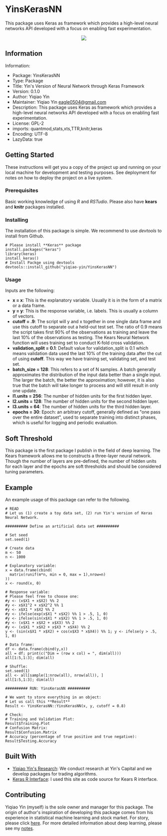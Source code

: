 # YinsKerasNN

This package uses Keras as framework which provides a high-level neural networks API developed with a focus on enabling fast experimentation.

<p align="center">
  <img src="https://github.com/yiqiao-yin/YinsKerasNN/blob/master/NNTraining.gif">
</p>


## Information

Information:
- Package: YinsKerasNN
- Type: Package
- Title: Yin's Version of Neural Network through Keras Framework
- Version: 0.1.0
- Author: Yiqiao Yin
- Maintainer: Yiqiao Yin <eagle0504@gmail.com>
- Description: This package uses Keras as framework which provides a high-level neural networks API developed with a focus on enabling fast experimentation.
- License: GPL-2
- imports: quantmod,stats,xts,TTR,knitr,keras
- Encoding: UTF-8
- LazyData: true

## Getting Started

These instructions will get you a copy of the project up and running on your local machine for development and testing purposes. See deployment for notes on how to deploy the project on a live system.

### Prerequisites

Basic working knowledge of using *R* and *RSTudio*. Please also have **kears** and **knitr** packages installed.

### Installing

The installation of this package is simple. We recommend to use *devtools* to install from Github.

```
# Please install **Keras** package
install.packages("keras")
library(keras)
install_keras()
# Install Packge using devtools
devtools::install_github("yiqiao-yin/YinsKerasNN")
```

### Usage

Inputs are the following:
-  **x = x**: This is the explanatory variable. Usually it is in the form of a matrix or a data frame.
-  **y = y**: This is the response variable, i.e. labels. This is usually a column of vectors. 
-  **cutoff = .9**: The script will y and x together in one single data frame and use this cutoff to separate out a held-out test set. The ratio of 0.9 means the script takes first 90% of the observations as training and leave the last 10% of the observations as testing. The Kears Neural Network function will uses training set to conduct K-fold cross validation.
-  **validation_split = 0.1**: Default value for validation_split is 0.1 which means validation data used the last 10% of the training data after the cut of using **cutoff**. This way we have training set, validating set, and test set.
-  **batch_size = 128**: This refers to a set of N samples. A batch generally approximates the distribution of the input data better than a single input. The larger the batch, the better the approximation; however, it is also true that the batch will take longer to process and will still result in only one update.
-  **l1.units = 256**: The number of hidden units for the first hidden layer.
-  **l2.units = 128**: The number of hidden units for the second hidden layer.
-  **l3.units = 64**: The number of hidden units for the third hidden layer.
-  **epochs = 30**: Epoch: an arbitrary cutoff, generally defined as "one pass over the entire dataset", used to separate training into distinct phases, which is useful for logging and periodic evaluation. 

## Soft Threshold

This package is the first package I publish in the field of deep learning. The Kears framework allows me to constructs a three-layer neural network. Though the number of layers are pre-defined, the number of hidden units for each layer and the epochs are soft thresholds and should be considered tuning parameters.

## Example

An example usage of this package can refer to the following.

```
# READ
# Let us (1) create a toy data set, (2) run Yin's version of Keras Neural Network.

########## Define an artificial data set ##########

# Set seed
set.seed(1)

# Create data
m <- 50
n <- 1000

# Explanatory variable:
x = data.frame(cbind(
  matrix(runif(m*n, min = 0, max = 1),nrow=n)
))
x <- round(x, 0)

# Response variable:
# Please feel free to choose one:
#y <- (x$X1 + x$X2) %% 2
#y <- x$X1^2 + x$X2^2 %% 1
#y <- x$X1 * x$X2 %% 2
#y <- ifelse(exp(x$X1 * x$X2) %% 1 > .5, 1, 0)
#y <- ifelse(sin(x$X1 * x$X2) %% 1 > .5, 1, 0)
#y <- (x$X1 + x$X2 + x$X3) %% 2
#y <- (x$X1 * x$X2 + x$X3 * x$X4) %% 2
y <- (sin(x$X1 * x$X2) + cos(x$X3 * x$X4)) %% 1; y <- ifelse(y > .5, 1, 0)

# Data frame:
df <- data.frame(cbind(y,x))
all = df; print(c("Dim = (row x col) = ", dim(all)))
all[1:5,1:3]; dim(all)

# Shuffle:
set.seed(1)
all <- all[sample(1:nrow(all), nrow(all)), ]
all[1:5,1:3]; dim(all)

########## RUN: YinsKerasNN ##########

# We want to store everything in an object:
# Let us call this **Result**
Result <- YinsKerasNN::YinsKerasNN(x, y, cutoff = 0.8)

# Check:
# Training and Validation Plot:
Result$Training.Plot
# Confusion Matrix:
Result$Confusion.Matrix
# Accuracy (percentage of true positive and true negative):
Result$Testing.Accuracy
```

## Built With

* [Yiqiao Yin's Research](https://yinscapital.com/research/): We conduct research at Yin's Capital and we develop packages for trading algorithms.
* [Keras R Interface](https://keras.rstudio.com/): I used this site as code source for Kears R interface. 

## Contributing

Yiqiao Yin (myself) is the sole owner and manager for this package. The origin of author's inspiration of developing this package comes from his experience in statistical machine learning and stock market. For story, please click [here](https://github.com/yiqiao-yin/Statistical_Machine_Learning/blob/master/Story.md). For more detailed information about deep learning, please see my [notes](https://yiqiaoyin.files.wordpress.com/2018/02/deep-learning-notes.pdf).
